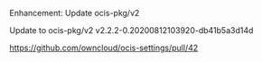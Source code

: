 Enhancement: Update ocis-pkg/v2

Update to ocis-pkg/v2 v2.2.2-0.20200812103920-db41b5a3d14d

https://github.com/owncloud/ocis-settings/pull/42
